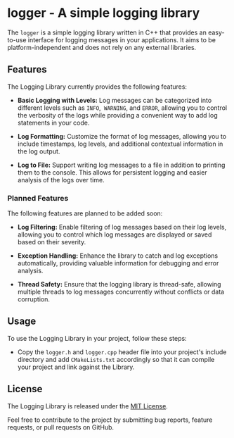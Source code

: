 # logger - A simple logging library

The `logger` is a simple logging library written in C++ that provides an easy-to-use interface for logging messages in your applications. It aims to be platform-independent and does not rely on any external libraries.

## Features

The Logging Library currently provides the following features:

- **Basic Logging with Levels:** Log messages can be categorized into different levels such as `INFO`,` WARNING`, and `ERROR`, allowing you to control the verbosity of the logs while providing a convenient way to add log statements in your code.

- **Log Formatting:** Customize the format of log messages, allowing you to include timestamps, log levels, and additional contextual information in the log output.

- **Log to File:** Support writing log messages to a file in addition to printing them to the console. This allows for persistent logging and easier analysis of the logs over time.

### Planned Features

The following features are planned to be added soon:

- **Log Filtering:** Enable filtering of log messages based on their log levels, allowing you to control which log messages are displayed or saved based on their severity.

- **Exception Handling:** Enhance the library to catch and log exceptions automatically, providing valuable information for debugging and error analysis.

- **Thread Safety:** Ensure that the logging library is thread-safe, allowing multiple threads to log messages concurrently without conflicts or data corruption.

## Usage

To use the Logging Library in your project, follow these steps:

- Copy the `logger.h` and `logger.cpp` header file into your project's include directory and add `CMakeLists.txt` accordingly so that it can compile your project and link against the Library.

## License

The Logging Library is released under the [MIT License](LICENSE).

Feel free to contribute to the project by submitting bug reports, feature requests, or pull requests on GitHub.

